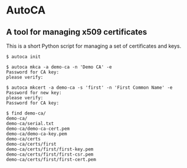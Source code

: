 
# AutoCA
## A tool for managing x509 certificates

This is a short Python script for managing a set of certificates and keys.

    $ autoca init
    
    $ autoca mkca -a demo-ca -n 'Demo CA' -e
    Password for CA key: 
    please verify: 
    
    $ autoca mkcert -a demo-ca -s 'first' -n 'First Common Name' -e
    Password for new key: 
    please verify: 
    Password for CA key: 
    
    $ find demo-ca/
    demo-ca/
    demo-ca/serial.txt
    demo-ca/demo-ca-cert.pem
    demo-ca/demo-ca-key.pem
    demo-ca/certs
    demo-ca/certs/first
    demo-ca/certs/first/first-key.pem
    demo-ca/certs/first/first-csr.pem
    demo-ca/certs/first/first-cert.pem
